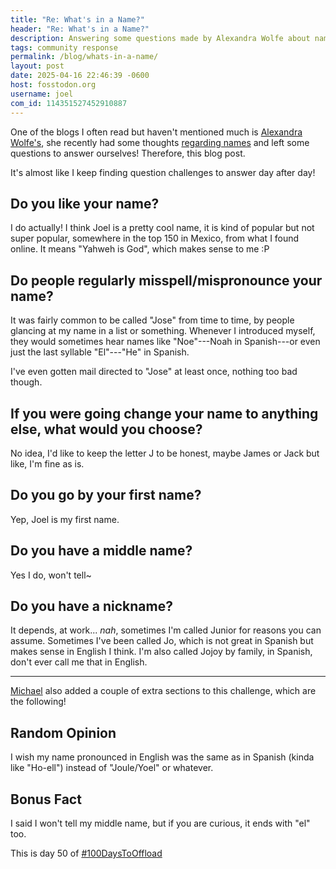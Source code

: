 ```yaml
---
title: "Re: What's in a Name?"
header: "Re: What's in a Name?"
description: Answering some questions made by Alexandra Wolfe about names. Yes, it's basically another questions challenge, but quite interesting too.
tags: community response
permalink: /blog/whats-in-a-name/
layout: post
date: 2025-04-16 22:46:39 -0600
host: fosstodon.org
username: joel
com_id: 114351527452910887
---
```


One of the blogs I often read but haven't mentioned much is [Alexandra Wolfe's](https://wrywriter.ca), she recently had some thoughts [regarding names](https://wrywriter.ca/posts/whats-in-a-name) and left some questions to answer ourselves! Therefore, this blog post.

It's almost like I keep finding question challenges to answer day after day! 

## Do you like your name?

I do actually! I think Joel is a pretty cool name, it is kind of popular but not super popular, somewhere in the top 150 in Mexico, from what I found online. It means "Yahweh is God", which makes sense to me :P

## Do people regularly misspell/mispronounce your name?

It was fairly common to be called "Jose" from time to time, by people glancing at my name in a list or something. Whenever I introduced myself, they would sometimes hear names like "Noe"---Noah in Spanish---or even just the last syllable "El"---"He" in Spanish. 

I've even gotten mail directed to "Jose" at least once, nothing too bad though.

## If you were going change your name to anything else, what would you choose?

No idea, I'd like to keep the letter J to be honest, maybe James or Jack but like, I'm fine as is.

## Do you go by your first name?

Yep, Joel is my first name.

## Do you have a middle name?

Yes I do, won't tell~

## Do you have a nickname?

It depends, at work... *nah*, sometimes I'm called Junior for reasons you can assume. Sometimes I've been called Jo, which is not great in Spanish but makes sense in English I think. I'm also called Jojoy by family, in Spanish, don't ever call me that in English.

---

[Michael](https://mihobu.lol/whats-in-a-name) also added a couple of extra sections to this challenge, which are the following!

## Random Opinion

I wish my name pronounced in English was the same as in Spanish (kinda like "Ho-ell") instead of "Joule/Yoel" or whatever.

## Bonus Fact
I said I won't tell my middle name, but if you are curious, it ends with "el" too.

This is day 50 of [#100DaysToOffload](https://100daystooffload.com)
